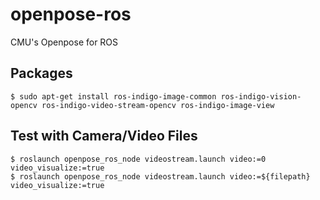 # openpose-ros
CMU's Openpose for ROS

## Packages

```
$ sudo apt-get install ros-indigo-image-common ros-indigo-vision-opencv ros-indigo-video-stream-opencv ros-indigo-image-view
```
## Test with Camera/Video Files

```
$ roslaunch openpose_ros_node videostream.launch video:=0 video_visualize:=true
$ roslaunch openpose_ros_node videostream.launch video:=${filepath} video_visualize:=true
```
